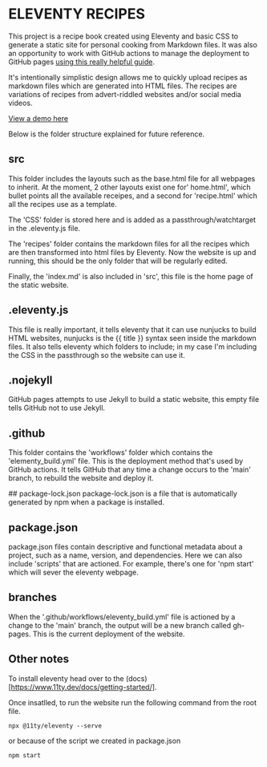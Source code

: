 # ELEVENTY RECIPES

This project is a recipe book created using Eleventy and basic CSS to generate a static site for personal cooking from Markdown files. It was also an opportunity to work with GitHub actions to manage the deployment to GitHub pages [using this really helpful guide](https://lea-tortay.com/content/writings/github-pages-eleventy/).

It's intentionally simplistic design allows me to quickly upload recipes as markdown files which are generated into HTML files. The recipes are variations of recipes from advert-riddled websites and/or social media videos.

[View a demo here](https://charlieb954.github.io/eleventy-recipes)

Below is the folder structure explained for future reference.

## src
This folder includes the layouts such as the base.html file for all webpages to inherit. At the moment, 2 other layouts exist one for' home.html', which bullet points all the available receipes, and a second for 'recipe.html' which all the recipes use as a template.

The 'CSS' folder is stored here and is added as a passthrough/watchtarget in the .eleventy.js file.

The 'recipes' folder contains the markdown files for all the recipes which are then transformed into html files by Eleventy. Now the website is up and running, this should be the only folder that will be regularly edited.

Finally, the 'index.md' is also included in 'src', this file is the home page of the static website.

## .eleventy.js
This file is really important, it tells eleventy that it can use nunjucks to build HTML websites, nunjucks is the {{ title }} syntax seen inside the markdown files. It also tells eleventy which folders to include; in my case I'm including the CSS in the passthrough so the website can use it.

## .nojekyll
GitHub pages attempts to use Jekyll to build a static website, this empty file tells GitHub not to use Jekyll.

## .github
This folder contains the 'workflows' folder which contains the 'elementy_build.yml' file. This is the deployment method that's used by GitHub actions. It tells GitHub that any time a change occurs to the 'main' branch, to rebuild the website and deploy it.

## package-lock.json
package-lock.json is a file that is automatically generated by npm when a package is installed.

## package.json
package.json files contain descriptive and functional metadata about a project, such as a name, version, and dependencies. Here we can also include 'scripts' that are actioned. For example, there's one for 'npm start' which will sever the eleventy webpage.

## branches
When the '.github/workflows/eleventy_build.yml' file is actioned by a change to the 'main' branch, the output will be a new branch called gh-pages. This is the current deployment of the website.

## Other notes
To install eleventy head over to the (docs)[https://www.11ty.dev/docs/getting-started/]. 

Once insatlled, to run the website run the following command from the root file.

    npx @11ty/eleventy --serve

or because of the script we created in package.json

    npm start
